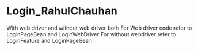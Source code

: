 # Login_RahulChauhan

With web driver and without web driver both
For Web driver code refer to LoginPageBean and LoginWebDriver
For without webdriver refer to LoginFeature and LoginPageBean
